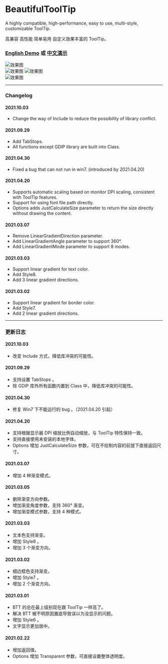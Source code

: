 # BeautifulToolTip
  
 A highly compatible, high-performance, easy to use, multi-style, customizable ToolTip.
  
 高兼容 高性能 简单易用 自定义效果丰富的 ToolTip。
  
### [English Demo](https://www.autohotkey.com/boards/viewtopic.php?f=6&t=87139) 或 [中文演示](https://www.autoahk.com/archives/35015)
  
![效果图](https://raw.githubusercontent.com/telppa/BeautifulToolTip/main/img/1.png)  
![效果图](https://raw.githubusercontent.com/telppa/BeautifulToolTip/main/img/8.gif)  ![效果图](https://raw.githubusercontent.com/telppa/BeautifulToolTip/main/img/9.gif)  
![效果图](https://raw.githubusercontent.com/telppa/BeautifulToolTip/main/img/10.png)  
  
---  
  
### Changelog  
#### 2021.10.03  
* Change the way of Include to reduce the possibility of library conflict.  
#### 2021.09.29  
* Add TabStops.  
* All functions except GDIP library are built into Class.  
#### 2021.04.30  
* Fixed a bug that can not run in win7. (introduced by 2021.04.20)  
#### 2021.04.20  
* Supports automatic scaling based on monitor DPI scaling, consistent with ToolTip features.  
* Support for using font file path directly.  
* Options adds JustCalculateSize parameter to return the size directly without drawing the content.  
#### 2021.03.07  
* Remove LinearGradientDirection parameter.  
* Add LinearGradientAngle parameter to support 360°.  
* Add LinearGradientMode parameter to support 8 modes.  
#### 2021.03.03  
* Support linear gradient for text color.  
* Add Style8.  
* Add 3 linear gradient directions.  
#### 2021.03.02  
* Support linear gradient for border color.  
* Add Style7.  
* Add 2 linear gradient directions.  
  
---  
  
### 更新日志  
#### 2021.10.03  
* 改变 Include 方式，降低库冲突的可能性。  
#### 2021.09.29  
* 支持设置 TabStops 。  
* 除 GDIP 库外所有函数内置到 Class 中，降低库冲突的可能性。  
#### 2021.04.30  
* 修复 Win7 下不能运行的 bug 。（2021.04.20 引起）  
#### 2021.04.20  
* 支持根据显示器 DPI 缩放比例自动缩放，与 ToolTip 特性保持一致。  
* 支持直接使用未安装的本地字体。  
* Options 增加 JustCalculateSize 参数，可在不绘制内容的前提下直接返回尺寸。  
#### 2021.03.07  
* 增加 4 种渐变模式。  
#### 2021.03.05  
* 删除渐变方向参数。  
* 增加渐变角度参数，支持 360° 渐变。  
* 增加渐变模式参数，支持 4 种模式。  
#### 2021.03.03  
* 文本色支持渐变。  
* 增加 Style8 。  
* 增加 3 个渐变方向。  
#### 2021.03.02  
* 细边框色支持渐变。  
* 增加 Style7 。  
* 增加 2 个渐变方向。  
#### 2021.03.01  
* BTT 的总在最上级别现在跟 ToolTip 一样高了。  
* 解决 BTT 被不明原因置底导致误以为没显示的问题。  
* 增加 Style6 。  
* 文字显示更加居中。  
#### 2021.02.22  
* 增加返回值。  
* Options 增加 Transparent 参数，可直接设置整体透明度。  
